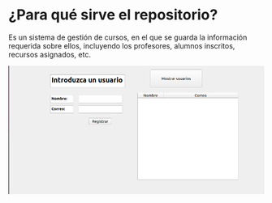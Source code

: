 # ¿Para qué sirve el repositorio?

Es un sistema de gestión de cursos, en el que se guarda la información requerida sobre ellos,
incluyendo los profesores, alumnos inscritos, recursos asignados, etc.

![image](img/Registro.png)